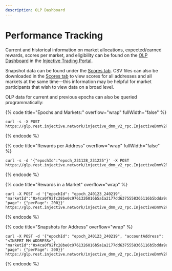 ```yaml
---
description: OLP Dashboard
---
```


# Performance Tracking

Current and historical information on market allocations, expected/earned rewards, scores per market, and eligibility can be found on the [OLP Dashboard](https://trading.injective.network/program/liquidity) in the [Injective Trading Portal](https://trading.injective.network/).&#x20;

Snapshot data can be found under the [Scores tab](https://trading.injective.network/program/liquidity/scores). CSV files can also be downloaded in the [Scores tab](https://trading.injective.network/program/liquidity/scores) to view scores for all addresses and all markets at the same time—this information may be helpful for market participants that wish to view data on a broad level.

OLP data for current and previous epochs can also be queried programmatically:&#x20;

{% code title="Epochs and Markets:" overflow="wrap" fullWidth="false" %}
```
curl -s -X POST https://glp.rest.injective.network/injective_dmm_v2_rpc.InjectiveDmmV2RPC/GetEpochs
```
{% endcode %}

{% code title="Rewards per Address" overflow="wrap" fullWidth="false" %}
```
curl -s -d '{"epochId":"epoch_231128_231225"}' -X POST https://glp.rest.injective.network/injective_dmm_v2_rpc.InjectiveDmmV2RPC/GetEpochScores
```
{% endcode %}

{% code title="Rewards in a Market" overflow="wrap" %}
```
curl -X POST -d '{"epochId": "epoch_240123_240219", "marketId":"0x4ca0f92fc28be0c9761326016b5a1a2177dd6375558365116b5bdda9abc229ce", "page": {"perPage": 200}}' https://glp.rest.injective.network/injective_dmm_v2_rpc.InjectiveDmmV2RPC/GetTotalScores
```
{% endcode %}

{% code title="Snapshots for Address" overflow="wrap" %}
```
curl -X POST -d '{"epochId": "epoch_240123_240219", "accountAddress": "<INSERT MM ADDRESS>", "marketId":"0x4ca0f92fc28be0c9761326016b5a1a2177dd6375558365116b5bdda9abc229ce", "page": {"perPage": 200}}' https://glp.rest.injective.network/injective_dmm_v2_rpc.InjectiveDmmV2RPC/GetTotalScoresHistory
```
{% endcode %}
